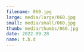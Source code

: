 ```yaml
---
filename: 060.jpg
large: media/large/060.jpg
small: media/small/060.jpg
thumb: media/thumbs/060.jpg
date: 2022.09.28
name: t.b.d
---
```

